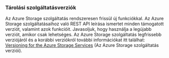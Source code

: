 ### Tárolási szolgáltatásverziók

Az Azure Storage szolgáltatás rendszeresen frissül új funkciókkal. Az Azure Storage szolgáltatásaihoz való REST API leírása ismertet minden támogatott verziót, valamint azok funkcióit. Javasoljuk, hogy használja a legújabb verziót, amikor csak lehetséges. Az Azure Storage szolgáltatás legfrissebb verziójáról és a korábbi verziókról további információkat itt találhat: [Versioning for the Azure Storage Services](https://msdn.microsoft.com/library/azure/dd894041.aspx) (Az Azure Storage szolgáltatás verziói).  


<!--HONumber=Sep16_HO4-->


